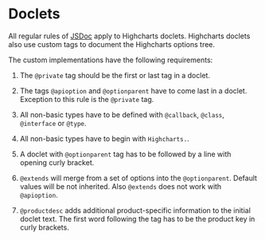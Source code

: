 Doclets
=======

All regular rules of [JSDoc](https://jsdoc.app) apply to Highcharts doclets.
Highcharts doclets also use custom tags to document the Highcharts options tree.

The custom implementations have the following requirements:

1. The `@private` tag should be the first or last tag in a doclet.

2. The tags `@apioption` and `@optionparent` have to come last in a doclet.
   Exception to this rule is the `@private` tag.

3. All non-basic types have to be defined with `@callback`, `@class`,
   `@interface` or `@type`.

4. All non-basic types have to begin with `Highcharts.`.

5. A doclet with `@optionparent` tag has to be followed by a line with opening
   curly bracket.

6. `@extends` will merge from a set of options into the `@optionparent`. Default
   values will be not inherited. Also `@extends` does not work with
   `@apioption`.

7. `@productdesc` adds additional product-specific information to the initial
   doclet text. The first word following the tag has to be the product key in
   curly brackets.
